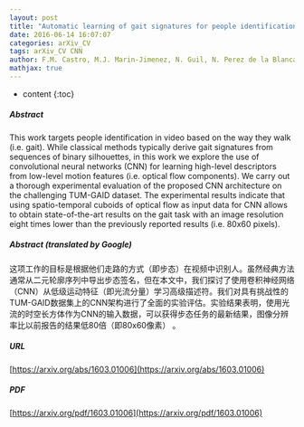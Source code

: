 ```yaml
---
layout: post
title: "Automatic learning of gait signatures for people identification"
date: 2016-06-14 16:07:07
categories: arXiv_CV
tags: arXiv_CV CNN
author: F.M. Castro, M.J. Marin-Jimenez, N. Guil, N. Perez de la Blanca
mathjax: true
---
```


* content
{:toc}

##### Abstract
This work targets people identification in video based on the way they walk (i.e. gait). While classical methods typically derive gait signatures from sequences of binary silhouettes, in this work we explore the use of convolutional neural networks (CNN) for learning high-level descriptors from low-level motion features (i.e. optical flow components). We carry out a thorough experimental evaluation of the proposed CNN architecture on the challenging TUM-GAID dataset. The experimental results indicate that using spatio-temporal cuboids of optical flow as input data for CNN allows to obtain state-of-the-art results on the gait task with an image resolution eight times lower than the previously reported results (i.e. 80x60 pixels).

##### Abstract (translated by Google)
这项工作的目标是根据他们走路的方式（即步态）在视频中识别人。虽然经典方法通常从二元轮廓序列中导出步态签名，但在本文中，我们探讨了使用卷积神经网络（CNN）从低级运动特征（即光流分量）学习高级描述符。我们对具有挑战性的TUM-GAID数据集上的CNN架构进行了全面的实验评估。实验结果表明，使用光流的时空长方体作为CNN的输入数据，可以获得步态任务的最新结果，图像分辨率比以前报告的结果低80倍（即80x60像素） 。

##### URL
[https://arxiv.org/abs/1603.01006](https://arxiv.org/abs/1603.01006)

##### PDF
[https://arxiv.org/pdf/1603.01006](https://arxiv.org/pdf/1603.01006)

